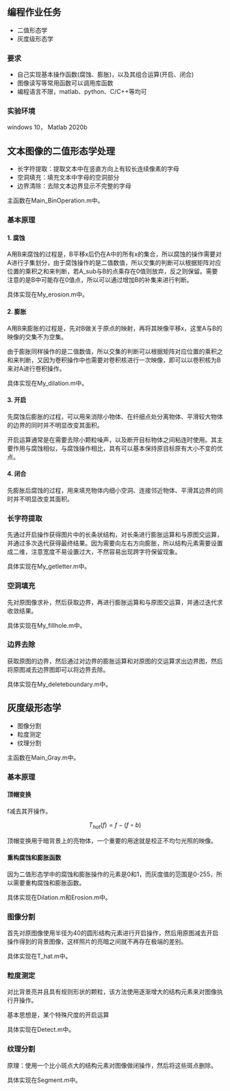## 编程作业任务

* 二值形态学  
* 灰度级形态学

### 要求

* 自己实现基本操作函数(腐蚀、膨胀)，以及其组合运算(开启、闭合)  
* 图像读写等常用函数可以调用库函数  
* 编程语言不限，matlab、python、C/C++等均可

### 实验环境

windows 10， Matlab 2020b

## 文本图像的二值形态学处理

* 长字符提取：提取文本中在竖直方向上有较长连续像素的字母
* 空洞填充：填充文本中字母的空洞部分
* 边界清除：去除文本边界显示不完整的字母

主函数在Main_BinOperation.m中。

### 基本原理

#### 1. 腐蚀

A用B来腐蚀的过程是，B平移x后仍在A中的所有x的集合，所以腐蚀的操作需要对A进行子集划分，由于腐蚀操作的是二值数值，所以交集的判断可以根据矩阵对应位置的乘积之和来判断，若A_sub与B的点乘存在0值则放弃，反之则保留。需要注意的是B中可能存在0值点，所以可以通过增加B的补集来进行判断。

具体实现在My_erosion.m中。

#### 2. 膨胀

A用B来膨胀的过程是，先对B做关于原点的映射，再将其映像平移x，这里A与B的映像的交集不为空集。

由于膨胀同样操作的是二值数值，所以交集的判断可以根据矩阵对应位置的乘积之和来判断，又因为卷积操作中也需要对卷积核进行一次映像，即可以以卷积核为B来对A进行卷积操作。

具体实现在My_dilation.m中。

#### 3. 开启

先腐蚀后膨胀的过程，可以用来消除小物体、在纤细点处分离物体、平滑较大物体的边界的同时并不明显改变其面积。

开启运算通常是在需要去除小颗粒噪声，以及断开目标物体之间粘连时使用。其主要作用与腐蚀相似，与腐蚀操作相比，具有可以基本保持原目标原有大小不变的优点。

#### 4. 闭合

先膨胀后腐蚀的过程，用来填充物体内细小空洞、连接邻近物体、平滑其边界的同时并不明显改变其面积。

### 长字符提取

先通过开启操作获得图片中的长条状结构，对长条进行膨胀运算和与原图交运算，并通过多次迭代获得最终结果。因为需要向左右方向膨胀，所以结构元素需要设置成二维，注意宽度不易设置过大，不然容易出现跨字符保留现象。

具体实现在My_getletter.m中。

### 空洞填充

先对原图像求补，然后获取边界，再进行膨胀运算和与原图交运算，并通过迭代求收敛结果。

具体实现在My_fillhole.m中。

### 边界去除

获取原图的边界，然后通过对边界的膨胀运算和对原图的交运算求出边界图，然后将原图减去边界图即可以将边界去除。

具体实现在My_deleteboundary.m中。

## 灰度级形态学

* 图像分割
* 粒度测定
* 纹理分割

主函数在Main_Gray.m中。

### 基本原理

#### 顶帽变换

f减去其开操作。

$$
T_{hat}(f) = f - (f \circ b)
$$

顶帽变换用于暗背景上的亮物体，一个重要的用途就是校正不均匀光照的映像。

#### 重构腐蚀和膨胀函数

因为二值形态学中的腐蚀和膨胀操作的元素是0和1，而灰度值的范围是0-255，所以需要重构腐蚀和膨胀函数。

具体实现在Dilation.m和Erosion.m中。

### 图像分割

首先对原图像使用半径为40的圆形结构元素进行开启操作，然后用原图减去开启操作得到的背景图像，这样照片的亮暗之间就不再存在极端的差别。

具体实现在T_hat.m中。

### 粒度测定

对比背景亮并且具有规则形状的颗粒，该方法使用逐渐增大的结构元素来对图像执行开操作。

基本思想是，某个特殊尺度的开启运算

具体实现在Detect.m中。

### 纹理分割

原理：使用一个比小斑点大的结构元素对图像做闭操作，然后将这些斑点删除。

具体实现在Segment.m中。